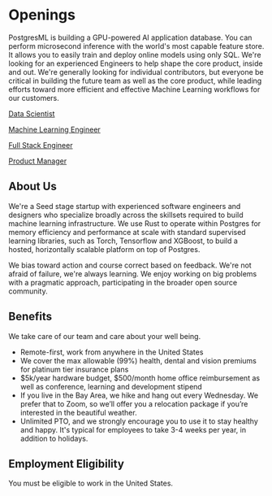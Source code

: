 # Openings

PostgresML is building a GPU-powered AI application database. You can perform microsecond inference with the world's most capable feature store. It allows you to easily train and deploy online models using only SQL. We're looking for an experienced Engineers to help shape the core product, inside and out. We're generally looking for individual contributors, but everyone be critical in building the future team as well as the core product, while leading efforts toward more efficient and effective Machine Learning workflows for our customers.

[Data Scientist](data-scientist)

[Machine Learning Engineer](machine-learning-engineer)

[Full Stack Engineer](full-stack-engineer)

[Product Manager](product-manager)

## About Us

We're a Seed stage startup with experienced software engineers and designers who specialize broadly across the skillsets required to build machine learning infrastructure. We use Rust to operate within Postgres for memory efficiency and performance at scale with standard supervised learning libraries, such as Torch, Tensorflow and XGBoost, to build a hosted, horizontally scalable platform on top of Postgres.

We bias toward action and course correct based on feedback. We're not afraid of failure, we're always learning. We enjoy working on big problems with a pragmatic approach, participating in the broader open source community.

## Benefits

We take care of our team and care about your well being.

* Remote-first, work from anywhere in the United States
* We cover the max allowable (99%) health, dental and vision premiums for platinum tier insurance plans
* $5k/year hardware budget, $500/month home office reimbursement as well as conference, learning and development stipend
* If you live in the Bay Area, we hike and hang out every Wednesday. We prefer that to Zoom, so we’ll offer you a relocation package if you’re interested in the beautiful weather.
* Unlimited PTO, and we strongly encourage you to use it to stay healthy and happy. It's typical for employees to take 3-4 weeks per year, in addition to holidays.

## Employment Eligibility

You must be eligible to work in the United States.
